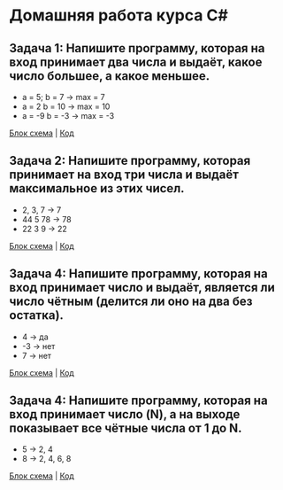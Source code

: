 # Домашняя работа курса С#
## Задача 1: Напишите программу, которая на вход принимает два числа и выдаёт, какое число большее, а какое меньшее.
* a = 5; b = 7 -> max = 7
* a = 2 b = 10 -> max = 10
* a = -9 b = -3 -> max = -3

[Блок схема](Task_1/Task_1.drawio.png)   | 
[Код](Task_1/Program.Task_1.cs)

## Задача 2: Напишите программу, которая принимает на вход три числа и выдаёт максимальное из этих чисел.

* 2, 3, 7 -> 7
* 44 5 78 -> 78
* 22 3 9 -> 22

[Блок схема](Task_2/Task_2.drawio.png)   | 
[Код](Task_2/Program.Task_2.cs)

## Задача 4: Напишите программу, которая на вход принимает число и выдаёт, является ли число чётным (делится ли оно на два без остатка).

* 4 -> да
* -3 -> нет
* 7 -> нет

[Блок схема](Task_3/Task_3.drawio.png)   | 
[Код](Task_3/Program.Task_3.cs)

## Задача 4: Напишите программу, которая на вход принимает число (N), а на выходе показывает все чётные числа от 1 до N.

* 5 -> 2, 4
* 8 -> 2, 4, 6, 8

[Блок схема](Task_4/Task_4.drawio.png)   | 
[Код](Task_4/Program.Task_4.cs)